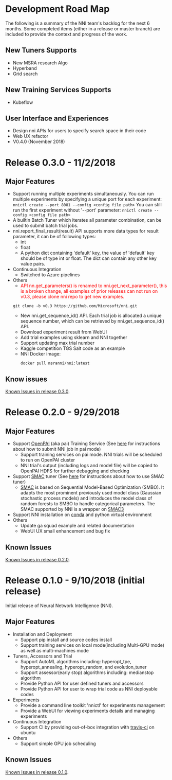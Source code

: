 # Development Road Map
The following is a summary of the NNI team's backlog for the next 6 months. Some completed items (either in a release or master branch) are included to provide the context and progress of the work.
## New Tuners Supports
* New MSRA research Algo
* Hyperband
* Grid search
## New Training Services Supports
* Kubeflow
## User Interface and Experiences
* Design nni APIs for users to specify search space in their code
* Web UX refactor
* V0.4.0 (November 2018)

# Release 0.3.0 - 11/2/2018
## Major Features
* Support running multiple experiments simultaneously. You can run multiple experiments by specifying a unique port for each experiment:
    ```nnictl create --port 8081 --config <config file path>```
    You can still run the first experiment without '--port' parameter:
    ```nnictl create --config <config file path>```
* A builtin Batch Tuner which iterates all parameter combination, can be used to submit batch trial jobs.
* nni.report_final_result(result) API supports more data types for result parameter, it can be of following types:
    * int
    * float
    * A python dict containing 'default' key, the value of 'default' key should be of type int or float. The dict can contain any other key value pairs.
* Continuous Integration
    * Switched to Azure pipelines
* Others
    * <span style="color:red">API nn.get_parameters() is renamed to nni.get_next_parameter(), this is a broken change, all examples of prior releases can not run on v0.3, please clone nni repo to get new examples.</span>
    ```
    git clone -b v0.3 https://github.com/Microsoft/nni.git
    ```
    * New nni.get_sequence_id() API. Each trial job is allocated a unique sequence number, which can be retrieved by nni.get_sequence_id() API.
    * Download experiment result from WebUI
    * Add trial examples using sklearn and NNI together
    * Support updating max trial number
    * Kaggle competition TGS Salt code as an example
    * NNI Docker image:
      ```
      docker pull msranni/nni:latest
      ```

## Know issues
[Known Issues in release 0.3.0](https://github.com/Microsoft/nni/labels/nni030knownissues).

# Release 0.2.0 - 9/29/2018
## Major Features
   * Support [OpenPAI](https://github.com/Microsoft/pai) (aka pai) Training Service (See [here](./PAIMode.md) for instructions about how to submit NNI job in pai mode)
      * Support training services on pai mode. NNI trials will be scheduled to run on OpenPAI cluster
      * NNI trial's output (including logs and model file) will be copied to OpenPAI HDFS for further debugging and checking
   * Support [SMAC](https://www.cs.ubc.ca/~hutter/papers/10-TR-SMAC.pdf) tuner (See [here](../src/sdk/pynni/nni/README.md) for instructions about how to use SMAC tuner)
      * [SMAC](https://www.cs.ubc.ca/~hutter/papers/10-TR-SMAC.pdf) is based on Sequential Model-Based Optimization (SMBO). It adapts the most prominent previously used model class (Gaussian stochastic process models) and introduces the model class of random forests to SMBO to handle categorical parameters. The SMAC supported by NNI is a wrapper on [SMAC3](https://github.com/automl/SMAC3)
   * Support NNI installation on [conda](https://conda.io/docs/index.html) and python virtual environment
   * Others
      * Update ga squad example and related documentation
      * WebUI UX small enhancement and bug fix

## Known Issues
[Known Issues in release 0.2.0](https://github.com/Microsoft/nni/labels/nni020knownissues).

# Release 0.1.0 - 9/10/2018 (initial release)

Initial release of Neural Network Intelligence (NNI).

## Major Features
   * Installation and Deployment
      * Support pip install and source codes install
      * Support training services on local mode(including Multi-GPU mode) as well as multi-machines mode
   * Tuners, Accessors and Trial
      * Support AutoML algorithms including:  hyperopt_tpe, hyperopt_annealing, hyperopt_random, and evolution_tuner
      * Support assessor(early stop) algorithms including: medianstop algorithm
      * Provide Python API for user defined tuners and accessors
      * Provide Python API for user to wrap trial code as NNI deployable codes
   * Experiments
      * Provide a command line toolkit 'nnictl' for experiments management
      * Provide a WebUI for viewing experiments details and managing experiments
   * Continuous Integration
      * Support CI by providing out-of-box integration with [travis-ci](https://github.com/travis-ci) on ubuntu    
   * Others
      * Support simple GPU job scheduling 

## Known Issues
[Known Issues in release 0.1.0](https://github.com/Microsoft/nni/labels/nni010knownissues).
      
   
